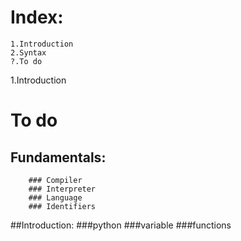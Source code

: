# Index:
	1.Introduction
	2.Syntax
	?.To do

1.Introduction

# To do
## Fundamentals:
		### Compiler
		### Interpreter
		### Language
		### Identifiers
##Introduction:
		###python
		###variable
		###functions

